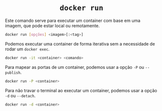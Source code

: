 <h1 align="center"><code>docker run</code></h1>

Este comando serve para executar um container com base em uma imagem, que pode estar local ou remotamente.

```bash
docker run [opções] <imagem>[:<tag>]
```

Podemos executar uma container de forma iterativa sem a necessidade de rodar um `docker exec`.

```bash
docker run -it <container> <comando>
```

Para mapear as portas de um container, podemos usar a opção `-P` ou `--publish`.

```bash
docker run -P <container>
```

Para não travar o terminal ao executar um container, podemos usar a opção `-d` ou `--detach`.

```bash
docker run -d <container>
```